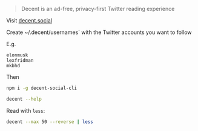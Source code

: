 > Decent is an ad-free, privacy-first Twitter reading experience

Visit [decent.social](https://decent.social/)

Create ~/.decent/usernames` with the Twitter accounts you want to follow

E.g.

```
elonmusk
lexfridman
mkbhd
```

Then

```sh
npm i -g decent-social-cli

decent --help
```

Read with `less`:

```sh
decent --max 50 --reverse | less
```